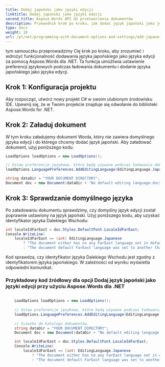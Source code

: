 ```yaml
---
title: Dodaj japoński jako języki edycji
linktitle: Dodaj japoński jako języki edycji
second_title: Aspose.Words API do przetwarzania dokumentów
description: Przewodnik krok po kroku, jak dodać język japoński jako język edycji za pomocą Aspose.Words dla .NET.
type: docs
weight: 10
url: /pl/net/programming-with-document-options-and-settings/add-japanese-as-editing-languages/
---
```


tym samouczku przeprowadzimy Cię krok po kroku, aby zrozumieć i wdrożyć funkcjonalność dodawania języka japońskiego jako języka edycji za pomocą Aspose.Words dla .NET. Ta funkcja umożliwia ustawienie preferencji językowych podczas ładowania dokumentu i dodanie języka japońskiego jako języka edycji.

## Krok 1: Konfiguracja projektu

Aby rozpocząć, utwórz nowy projekt C# w swoim ulubionym środowisku IDE. Upewnij się, że w Twoim projekcie znajduje się odwołanie do biblioteki Aspose.Words for .NET.

## Krok 2: Załaduj dokument

W tym kroku załadujemy dokument Worda, który nie zawiera domyślnego języka edycji i do którego chcemy dodać język japoński. Aby załadować dokument, użyj poniższego kodu:

```csharp
LoadOptions loadOptions = new LoadOptions();

// Ustaw preferencje językowe, które będą używane podczas ładowania dokumentu.
loadOptions.LanguagePreferences.AddEditingLanguage(EditingLanguage.Japanese);

string dataDir = "YOUR DOCUMENT DIRECTORY";
Document doc = new Document(dataDir + "No default editing language.docx", loadOptions);
```

## Krok 3: Sprawdzanie domyślnego języka

Po załadowaniu dokumentu sprawdzimy, czy domyślny język edycji został poprawnie ustawiony na język japoński. Użyj poniższego kodu, aby uzyskać identyfikator języka Dalekiego Wschodu:

```csharp
int localeIdFarEast = doc.Styles.DefaultFont.LocaleIdFarEast;
Console.WriteLine(
	localeIdFarEast == (int) EditingLanguage.Japanese
		? "The document either has no any FarEast language set in defaults or it was set to Japanese originally."
		: "The document default FarEast language was set to another than Japanese language originally, so it is not overridden.");
```

Kod sprawdza, czy identyfikator języka Dalekiego Wschodu jest zgodny z identyfikatorem języka japońskiego. W zależności od wyniku wyświetla odpowiedni komunikat.

### Przykładowy kod źródłowy dla opcji Dodaj język japoński jako języki edycji przy użyciu Aspose.Words dla .NET

```csharp

	LoadOptions loadOptions = new LoadOptions();
	
	// Ustaw preferencje językowe, które będą używane podczas ładowania dokumentu.
	loadOptions.LanguagePreferences.AddEditingLanguage(EditingLanguage.Japanese);
	
	// Ścieżka do katalogu dokumentów.
	string dataDir = "YOUR DOCUMENT DIRECTORY";
	Document doc = new Document(dataDir + "No default editing language.docx", loadOptions);

	int localeIdFarEast = doc.Styles.DefaultFont.LocaleIdFarEast;
	Console.WriteLine(
		localeIdFarEast == (int) EditingLanguage.Japanese
			? "The document either has no any FarEast language set in defaults or it was set to Japanese originally."
			: "The document default FarEast language was set to another than Japanese language originally, so it is not overridden.");

```

